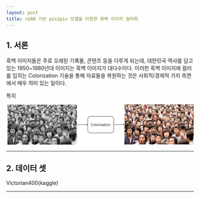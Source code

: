```yaml
---
layout: post
title: cGAN 기반 pix2pix 모델을 이용한 흑백 이미지 컬러화
---
```


## 1. 서론
 흑백 이미지들은 주로 오래된 기록물, 콘텐츠 등을 다루게 되는데, 대한민국 역사를 담고 있는 1950~1980년대 이미지는 흑백 이미지가 대다수이다. 이러한 흑백 이미지에 컬러를 입히는 Colorization 기술을 통해 자료들을 복원하는 것은 사회적/경제적 가치 측면에서 매우 의미 있는 일이다. 

특히

![image1](./images/image1.png)

---

## 2. 데이터 셋
 Victorian400(kaggle)

---
